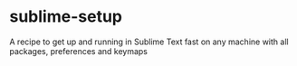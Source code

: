 # sublime-setup
A recipe to get up and running in Sublime Text fast on any machine with all packages, preferences and keymaps
